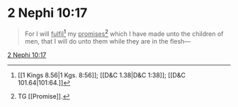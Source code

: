 # 2 Nephi 10:17

> For I will <u>fulfil</u>[^a] my <u>promises</u>[^b] which I have made unto the children of men, that I will do unto them while they are in the flesh—

[2 Nephi 10:17](https://www.churchofjesuschrist.org/study/scriptures/bofm/2-ne/10?lang=eng&id=p17#p17)


[^a]: [[1 Kings 8.56|1 Kgs. 8:56]]; [[D&C 1.38|D&C 1:38]]; [[D&C 101.64|101:64.]]
[^b]: TG [[Promise]].

